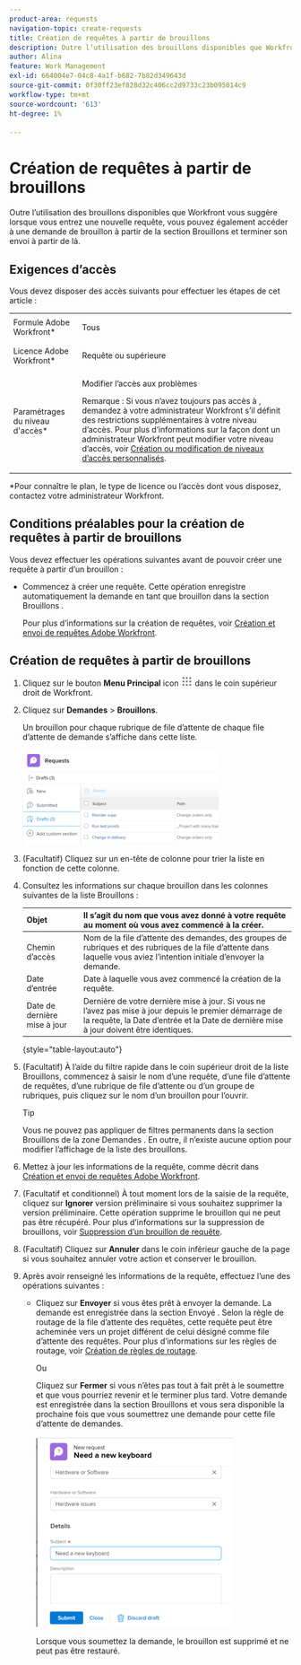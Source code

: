 ```yaml
---
product-area: requests
navigation-topic: create-requests
title: Création de requêtes à partir de brouillons
description: Outre l’utilisation des brouillons disponibles que Workfront vous suggère lorsque vous entrez une nouvelle requête, vous pouvez également accéder à une demande de brouillon à partir de la section Brouillons et terminer son envoi à partir de là.
author: Alina
feature: Work Management
exl-id: 664004e7-04c8-4a1f-b682-7b82d349643d
source-git-commit: 0f30ff23ef828d32c406cc2d9733c23b095014c9
workflow-type: tm+mt
source-wordcount: '613'
ht-degree: 1%

---
```


# Création de requêtes à partir de brouillons

Outre l’utilisation des brouillons disponibles que Workfront vous suggère lorsque vous entrez une nouvelle requête, vous pouvez également accéder à une demande de brouillon à partir de la section Brouillons et terminer son envoi à partir de là.

## Exigences d’accès

Vous devez disposer des accès suivants pour effectuer les étapes de cet article :

<table style="table-layout:auto"> 
 <col> 
 <col> 
 <tbody> 
  <tr> 
   <td role="rowheader">Formule Adobe Workfront*</td> 
   <td> <p>Tous </p> </td> 
  </tr> 
  <tr> 
   <td role="rowheader">Licence Adobe Workfront*</td> 
   <td> <p>Requête ou supérieure</p> </td> 
  </tr> 
  <tr> 
   <td role="rowheader">Paramétrages du niveau d'accès*</td> 
   <td> <p>Modifier l’accès aux problèmes</p> <p>Remarque : Si vous n’avez toujours pas accès à , demandez à votre administrateur Workfront s’il définit des restrictions supplémentaires à votre niveau d’accès. Pour plus d’informations sur la façon dont un administrateur Workfront peut modifier votre niveau d’accès, voir <a href="../../../administration-and-setup/add-users/configure-and-grant-access/create-modify-access-levels.md" class="MCXref xref">Création ou modification de niveaux d’accès personnalisés</a>.</p> </td> 
  </tr> 
 </tbody> 
</table>

&#42;Pour connaître le plan, le type de licence ou l’accès dont vous disposez, contactez votre administrateur Workfront.

## Conditions préalables pour la création de requêtes à partir de brouillons

Vous devez effectuer les opérations suivantes avant de pouvoir créer une requête à partir d’un brouillon : 

* Commencez à créer une requête. Cette opération enregistre automatiquement la demande en tant que brouillon dans la section Brouillons .

   Pour plus d’informations sur la création de requêtes, voir [Création et envoi de requêtes Adobe Workfront](../../../manage-work/requests/create-requests/create-submit-requests.md).

## Création de requêtes à partir de brouillons

1. Cliquez sur le bouton **Menu Principal** icon ![](assets/main-menu-icon.png) dans le coin supérieur droit de Workfront.
1. Cliquez sur **Demandes** > **Brouillons**.

   Un brouillon pour chaque rubrique de file d’attente de chaque file d’attente de demande s’affiche dans cette liste.

   ![](assets/nwe-drafts-section-with-list-of-drafts-350x169.png)

1. (Facultatif) Cliquez sur un en-tête de colonne pour trier la liste en fonction de cette colonne.

1. Consultez les informations sur chaque brouillon dans les colonnes suivantes de la liste Brouillons :

   | Objet | Il s’agit du nom que vous avez donné à votre requête au moment où vous avez commencé à la créer. |
   |---|---|
   | Chemin d’accès | Nom de la file d’attente des demandes, des groupes de rubriques et des rubriques de la file d’attente dans laquelle vous aviez l’intention initiale d’envoyer la demande. |
   | Date d’entrée | Date à laquelle vous avez commencé la création de la requête. |
   | Date de dernière mise à jour | Dernière de votre dernière mise à jour. Si vous ne l’avez pas mise à jour depuis le premier démarrage de la requête, la Date d’entrée et la Date de dernière mise à jour doivent être identiques. |

   {style="table-layout:auto"}

1. (Facultatif) À l’aide du filtre rapide dans le coin supérieur droit de la liste Brouillons, commencez à saisir le nom d’une requête, d’une file d’attente de requêtes, d’une rubrique de file d’attente ou d’un groupe de rubriques, puis cliquez sur le nom d’un brouillon pour l’ouvrir.

   >[!TIP]
   >
   >Vous ne pouvez pas appliquer de filtres permanents dans la section Brouillons de la zone Demandes . En outre, il n’existe aucune option pour modifier l’affichage de la liste des brouillons.

1. Mettez à jour les informations de la requête, comme décrit dans [Création et envoi de requêtes Adobe Workfront](../../../manage-work/requests/create-requests/create-submit-requests.md).
1. (Facultatif et conditionnel) À tout moment lors de la saisie de la requête, cliquez sur **Ignorer** version préliminaire si vous souhaitez supprimer la version préliminaire. Cette opération supprime le brouillon qui ne peut pas être récupéré. Pour plus d’informations sur la suppression de brouillons, voir [Suppression d’un brouillon de requête](../../../manage-work/requests/create-requests/delete-request-draft.md).

1. (Facultatif) Cliquez sur **Annuler** dans le coin inférieur gauche de la page si vous souhaitez annuler votre action et conserver le brouillon.

1. Après avoir renseigné les informations de la requête, effectuez l’une des opérations suivantes :

   * Cliquez sur **Envoyer** si vous êtes prêt à envoyer la demande. La demande est enregistrée dans la section Envoyé . Selon la règle de routage de la file d’attente des requêtes, cette requête peut être acheminée vers un projet différent de celui désigné comme file d’attente des requêtes. Pour plus d’informations sur les règles de routage, voir [Création de règles de routage](../../../manage-work/requests/create-and-manage-request-queues/create-routing-rules.md).

      Ou

      Cliquez sur **Fermer** si vous n’êtes pas tout à fait prêt à le soumettre et que vous pourriez revenir et le terminer plus tard. Votre demande est enregistrée dans la section Brouillons et vous sera disponible la prochaine fois que vous soumettrez une demande pour cette file d’attente de demandes.

      ![](assets/nwe-submit-close-discard-draft-buttons-on-new-request-350x340.png)

      Lorsque vous soumettez la demande, le brouillon est supprimé et ne peut pas être restauré.
